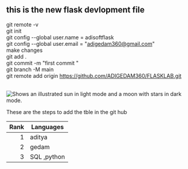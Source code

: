 ## this is the new flask devlopment file 
git remote -v </br>
git init </br>
git config --global user.name  = adisoftflask</br>
git config --global user.email = "adigedam360@gmail.com"</br>
make changes </br>
git add .</br>
git commit -m "first commit "</br>
git branch -M main</br>
git remote add origin https://github.com/ADIGEDAM360/FLASKLAB.git</br>

</br>
<picture>
  <source media="(prefers-color-scheme: dark)" srcset="https://user-images.githubusercontent.com/25423296/163456776-7f95b81a-f1ed-45f7-b7ab-8fa810d529fa.png">
  <source media="(prefers-color-scheme: light)" srcset="https://user-images.githubusercontent.com/25423296/163456779-a8556205-d0a5-45e2-ac17-42d089e3c3f8.png">
  <img alt="Shows an illustrated sun in light mode and a moon with stars in dark mode." src="https://user-images.githubusercontent.com/25423296/163456779-a8556205-d0a5-45e2-ac17-42d089e3c3f8.png">
</picture>


These are the steps to add the tble in the git hub 

| Rank | Languages |
|-----:|-----------|
|     1|aditya     |
|     2|gedam      |
|     3| SQL ,python       |
